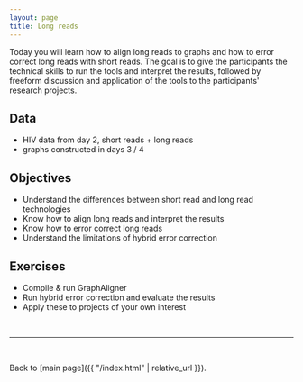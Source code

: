 ```yaml
---
layout: page
title: Long reads
---
```


Today you will learn how to align long reads to graphs and how to error correct long reads with short reads. The goal is to give the participants the technical skills to run the tools and interpret the results, followed by freeform discussion and application of the tools to the participants' research projects.

## Data
- HIV data from day 2, short reads + long reads
- graphs constructed in days 3 / 4

## Objectives
- Understand the differences between short read and long read technologies
- Know how to align long reads and interpret the results
- Know how to error correct long reads
- Understand the limitations of hybrid error correction

## Exercises
- Compile & run GraphAligner
- Run hybrid error correction and evaluate the results
- Apply these to projects of your own interest


<br/>

-----

<br/>

Back to [main page]({{ "/index.html" | relative_url }}).